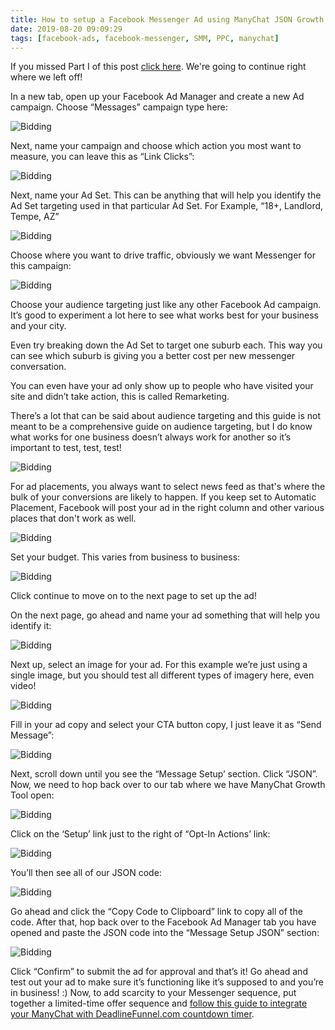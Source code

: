 ```yaml
---
title: How to setup a Facebook Messenger Ad using ManyChat JSON Growth Tool (Part II)
date: 2019-08-20 09:09:29
tags: [facebook-ads, facebook-messenger, SMM, PPC, manychat]
---
```


If you missed Part I of this post [click here](https://blog.stevelongoria.net/2019/08/14/facebook-messenger-ad-manychat-json-growth-tool/). We're going to continue right where we left off!

In a new tab, open up your Facebook Ad Manager and create a new Ad campaign. Choose “Messages” campaign type here:

![Bidding](/content/manychatimg14.jpg)

Next, name your campaign and choose which action you most want to measure, you can leave this as “Link Clicks”:

![Bidding](/content/manychatimg15.jpg)

Next, name your Ad Set. This can be anything that will help you identify the Ad Set targeting used in that particular Ad Set. For Example, “18+, Landlord, Tempe, AZ”

![Bidding](/content/manychatimg16.jpg)

Choose where you want to drive traffic, obviously we want Messenger for this campaign:

![Bidding](/content/manychatimg17.jpg)

Choose your audience targeting just like any other Facebook Ad campaign. It’s good to experiment a lot here to see what works best for your business and your city.

Even try breaking down the Ad Set to target one suburb each. This way you can see which suburb is giving you a better cost per new messenger conversation.

You can even have your ad only show up to people who have visited your site and didn’t take action, this is called Remarketing.

There’s a lot that can be said about audience targeting and this guide is not meant to be a comprehensive guide on audience targeting, but I do know what works for one business doesn’t always work for another so it’s important to test, test, test!

![Bidding](/content/manychatimg18.jpg)

For ad placements, you always want to select news feed as that's where the bulk of your conversions are likely to happen. If you keep set to Automatic Placement, Facebook will post your ad in the right column and other various places that don't work as well.

![Bidding](/content/manychatimg19.jpg)

Set your budget. This varies from business to business:

![Bidding](/content/manychatimg20.jpg)

Click continue to move on to the next page to set up the ad!

On the next page, go ahead and name your ad something that will help you identify it:

![Bidding](/content/manychatimg21.jpg)

Next up, select an image for your ad. For this example we’re just using a single image, but you should test all different types of imagery here, even video!

![Bidding](/content/manychatimg22.jpg)

Fill in your ad copy and select your CTA button copy, I just leave it as “Send Message”:

![Bidding](/content/manychatimg23.jpg)

Next, scroll down until you see the “Message Setup’ section. Click “JSON”. Now, we need to hop back over to our tab where we have ManyChat Growth Tool open:

![Bidding](/content/manychatimg24.jpg)

Click on the ‘Setup’ link just to the right of “Opt-In Actions’ link:

![Bidding](/content/manychatimg25.jpg)

You’ll then see all of our JSON code:

![Bidding](/content/manychatimg26.jpg)

Go ahead and click the “Copy Code to Clipboard” link to copy all of the code. After that, hop back over to the Facebook Ad Manager tab you have opened and paste the JSON code into the “Message Setup JSON” section:

![Bidding](/content/manychatimg27.jpg)

Click “Confirm” to submit the ad for approval and that’s it! Go ahead and test out your ad to make sure it’s functioning like it’s supposed to and you’re in business! :) Now, to add scarcity to your Messenger sequence, put together a limited-time offer sequence and [follow this guide to integrate your ManyChat with DeadlineFunnel.com countdown timer](https://documentation.deadlinefunnel.com/article/525-how-to-integrate-deadline-funnel-with-manychat).